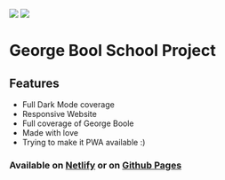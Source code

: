 <img src="https://img.shields.io/github/last-commit/sivelswhy/George-Boole?label=LAST%20COMMIT&style=for-the-badge">               <img src="https://img.shields.io/github/stars/sivelswhy/George-Boole?style=social">


# George Bool School Project
## Features

- Full Dark Mode coverage
- Responsive Website
- Full coverage of George Boole
- Made with love
- Trying to make it PWA available :)


 ### Available on [Netlify](https://george-boole.netlify.app) or on [Github Pages](https://sivelswhy.github.io/George-Boole/)


